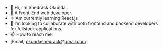 - 👋 Hi, I’m Shedrack Okunda.
- 👀 A Front-End web developer.
- ⚛️ Am currently learning React.js
- 💞️ I’m looking to collaborate with both frontend and backend developers for fullstack applications.
- 📫 How to reach me: 
- [Email] okundashedrack@gmail.com

<!---
sheddyKE/sheddyKE is a ✨ special ✨ repository because its `README.md` (this file) appears on your GitHub profile.
You can click the Preview link to take a look at your changes.
--->
